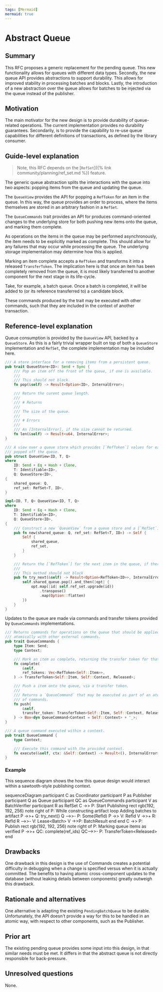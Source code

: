 ```yaml
---
tags: [Mermaid]
mermaid: true
---
```


# Abstract Queue
<!--
  Copyright 2018-2022 Cargill Incorporated
  Licensed under Creative Commons Attribution 4.0 International License
  https://creativecommons.org/licenses/by/4.0/
-->

## Summary
[summary]: #summary

This RFC proposes a generic replacement for the pending queue.  This new
functionality allows for queues with different data types.  Secondly, the new
queue API provides abstractions to support durability.  This allows for improved
stability in processing batches and blocks. Lastly, the introduction of a new
abstraction over the queue allows for batches to be injected via the queue
instead of the publisher.

## Motivation
[motivation]: #motivation

The main motivator for the new design is to provide durability of queue-related
operations. The current implementation provides no durability guarantees.
Secondarily, is to provide the capability to re-use queue capabilities for
different definitions of transactions, as defined by the library consumer.

## Guide-level explanation
[guide-level-explanation]: #guide-level-explanation

> Note, this RFC depends on the
> [`RefSet`]({% link community/planning/ref_set.md %}) feature.

The generic queue abstraction splits the interactions with the queue into two
aspects: popping items from the queue and updating the queue.

The `QueueView` provides the API for popping a `RefToken` for an item in the
queue. In this way, the queue provides an order to process, where the items
themselves are stored in an arbitrary fashion in a `RefSet`.

The `QueueCommands` trait provides an API for produces command-oriented changes
to the underlying store for both pushing new items onto the queue, and marking
them complete.

As operations on the items in the queue may be performed asynchronously, the
item needs to be explicitly marked as complete. This should allow for any
failures that may occur while processing the queue.  The underlying storage
implementation may determine how this is applied.

Marking an item complete accepts a `RefToken` and transforms it into a released
`TransferToken`. The implication here is that once an item has been completely
removed from the queue, it is most likely transferred to another component for
the next stage in its life-cycle.

Take, for example, a batch queue. Once a batch is completed, it will be added
to (or its reference transferred to) a candidate block.

These commands produced by the trait may be executed with other commands, such
that they are included in the context of another transaction.

## Reference-level explanation
[reference-level-explanation]: #reference-level-explanation

Queue consumption is provided by the `QueueView` API, backed by a `QueueStore`.
As this is a fairly trivial wrapper built on top of both a `QueueStore`
implementation and `RefSet`, the complete implementation may be included here.

```rust
/// A store interface for a removing items from a persistent queue.
pub trait QueueStore<ID>: Send + Sync {
    /// Pop an item off the front of the queue, if one is available.
    ///
    /// This should not block.
    fn pop(&self) -> Result<Option<ID>, InternalError>;

    /// Return the curent queue length.
    ///
    /// # Returns
    ///
    /// The size of the queue.
    ///
    /// # Errors
    ///
    /// An [InternalError], if the size cannot be returned.
    fn len(&self) -> Result<u64, InternalError>;
}

/// A view over a queue store which provides [`RefToken`] values for each item
/// popped off the queue.
pub struct QueueView<ID, T, Q>
where
    ID: Send + Eq + Hash + Clone,
    T: Identifiable<ID>,
    Q: QueueStore<ID>,
{
    shared_queue: Q,
    ref_set: RefSet<T, ID>,
}

impl<ID, T, Q> QueueView<ID, T, Q>
where
    ID: Send + Eq + Hash + Clone,
    T: Identifiable<ID>,
    Q: QueueStore<ID>,
{
    /// Construct a new `QueueView` from a queue store and a [`RefSet`].
    pub fn new(shared_queue: Q, ref_set: RefSet<T, ID>) -> Self {
        Self {
            shared_queue,
            ref_set,
        }
    }

    /// Return the [`RefToken`] for the next item in the queue, if there is one.
    ///
    /// This method should not block
    pub fn try_next(&self) -> Result<Option<RefToken<ID>>, InternalError> {
        self.shared_queue.pop().and_then(|opt| {
            opt.map(|id| self.ref_set.upgrade(id))
                .transpose()
                .map(Option::flatten)
        })
    }
}
```

Updates to the queue are made via commands and transfer tokens provided by
`QueueCommands` implementations.

```rust
/// Returns commands for operations on the queue that should be applied
/// atomically with other external commands.
pub trait QueueCommands {
    type Item: Send;
    type Context;

    /// Mark an item as complete, returning the transfer token for that item
    fn complete(
        &self,
        ref_tokens: Vec<RefToken<Self::Item>>,
    ) -> TransferToken<Self::Item, Self::Context, Released>;

    /// Push a item onto the queue, via a transfer token.
    ///
    /// Returns a `QueueCommand` that may be executed as part of an atomic group
    /// of commands.
    fn push(
        &self,
        transfer_token: TransferToken<Self::Item, Self::Context, Released>,
    ) -> Box<dyn QueueCommand<Context = Self::Context> + '_>;
}

/// A queue command executed within a context.
pub trait QueueCommand {
    type Context;

    /// Execute this command with the provided context.
    fn execute(&self, ctx: &Self::Context) -> Result<(), InternalError>;
}
```

### Example

This sequence diagram shows the how this queue design would interact within a
sawtooth-style publishing context.

<div class="mermaid">
sequenceDiagram
    participant C as Coordinator
    participant P as Publisher
    participant Q as Queue
    participant QC as QueueCommands
    participant V as BatchVerifier
    participant R as RefSet
    C ->> P: Start Publishing
    rect rgb(192, 192, 256)
    note right of P: While constructing artifact
    loop Adding batches to artifact
        P ->>+ Q: try_next()
        Q -->>- P: Some(RefId)
        P ->> V: RefId
        V ->>+ R: RefId
        R -->>- V: Lease&lt;Batch&gt;
        V ->>P: BatchResult
    end
    end
    C ->> P: Publish
    rect rgb(192, 192, 256)
    note right of P: Marking queue items as verified
    P ->>+ QC: complete(ref_ids)
    QC-->>- P: TransferToken&lt;Released&gt;
    end
</div>

## Drawbacks
[drawbacks]: #drawbacks

One drawback in this design is the use of Commands creates a potential
difficulty in debugging when a change is specified versus when it is actually
committed.  The benefits to having atomic cross-component updates to the
database (without leaking details between components) greatly outweigh this
drawback.

## Rationale and alternatives
[alternatives]: #alternatives

One alternative is adapting the existing `PendingBatchQueue` to be durable.
Unfortunately, the API doesn't provide a way for this to be handled in an atomic
way, with respect to other components, such as the Publisher.

## Prior art
[prior-art]: #prior-art

The existing pending queue provides some input into this design, in that similar
needs must be met.  It differs in that the abstract queue is not directly
responsible for back-pressure.

## Unresolved questions
[unresolved]: #unresolved-questions

None.
